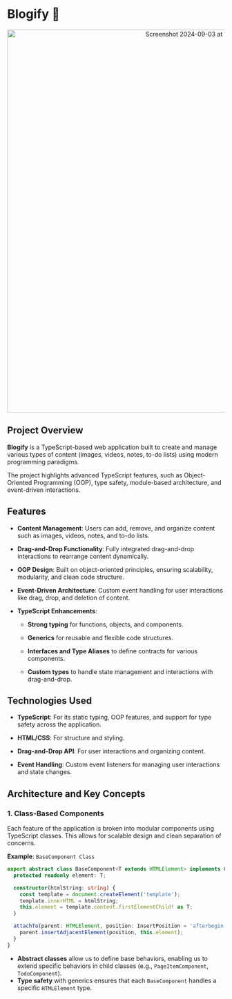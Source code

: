 # Blogify 📝
<p align="center">
<img width="888" alt="Screenshot 2024-09-03 at 10 39 25 PM" src="https://github.com/user-attachments/assets/0ed1dac8-31df-452b-975b-66ef7d8901da">
</p>


## Project Overview

**Blogify** is a TypeScript-based web application built to create and manage various types of content (images, videos, notes, to-do lists) using modern programming paradigms. 

The project highlights advanced TypeScript features, such as Object-Oriented Programming (OOP), type safety, module-based architecture, and event-driven interactions.

## Features

- **Content Management**: Users can add, remove, and organize content such as images, videos, notes, and to-do lists.
  
- **Drag-and-Drop Functionality**: Fully integrated drag-and-drop interactions to rearrange content dynamically.
  
- **OOP Design**: Built on object-oriented principles, ensuring scalability, modularity, and clean code structure.
  
- **Event-Driven Architecture**: Custom event handling for user interactions like drag, drop, and deletion of content.
  
- **TypeScript Enhancements**:
  - **Strong typing** for functions, objects, and components.
    
  - **Generics** for reusable and flexible code structures.
    
  - **Interfaces and Type Aliases** to define contracts for various components.
    
  - **Custom types** to handle state management and interactions with drag-and-drop.



## Technologies Used

- **TypeScript**: For its static typing, OOP features, and support for type safety across the application.
  
- **HTML/CSS**: For structure and styling.
  
- **Drag-and-Drop API**: For user interactions and organizing content.
  
- **Event Handling**: Custom event listeners for managing user interactions and state changes.


## Architecture and Key Concepts

### 1. Class-Based Components

Each feature of the application is broken into modular components using TypeScript classes. This allows for scalable design and clean separation of concerns.

**Example**: `BaseComponent Class`

```typescript
export abstract class BaseComponent<T extends HTMLElement> implements Component {
  protected readonly element: T;

  constructor(htmlString: string) {
    const template = document.createElement('template');
    template.innerHTML = htmlString;
    this.element = template.content.firstElementChild! as T;
  }

  attachTo(parent: HTMLElement, position: InsertPosition = 'afterbegin') {
    parent.insertAdjacentElement(position, this.element);
  }
}

```
- **Abstract classes** allow us to define base behaviors, enabling us to extend specific behaviors in child classes (e.g., `PageItemComponent`, `TodoComponent`).
- **Type safety** with generics ensures that each `BaseComponent` handles a specific `HTMLElement` type.
